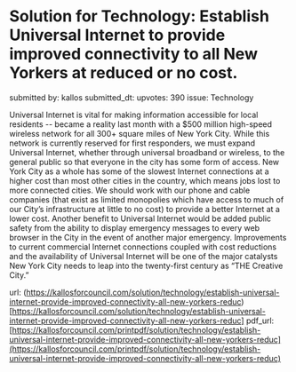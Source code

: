# Solution for Technology: Establish Universal Internet to provide improved connectivity to all New Yorkers at reduced or no cost. #

submitted by: kallos
submitted_dt: 
upvotes: 390
issue: Technology

Universal Internet is vital for making information accessible for local residents -- became a reality last month with a $500 million high-speed wireless network for all 300+ square miles of New York City. While this network is currently reserved for first responders, we must expand Universal Internet, whether through universal broadband or wireless, to the general public so that everyone in the city has some form of access. New York City as a whole has some of the slowest Internet connections at a higher cost than most other cities in the country, which means jobs lost to more connected cities. We should work with our phone and cable companies (that exist as limited monopolies which have access to much of our City’s infrastructure at little to no cost) to provide a better Internet at a lower cost. Another benefit to Universal Internet would be added public safety from the ability to display emergency messages to every web browser in the City in the event of another major emergency. Improvements to current commercial Internet connections coupled with cost reductions and the availability of Universal Internet will be one of the major catalysts New York City needs to leap into the twenty-first century as “THE Creative City.”

url: (https://kallosforcouncil.com/solution/technology/establish-universal-internet-provide-improved-connectivity-all-new-yorkers-reduc)[https://kallosforcouncil.com/solution/technology/establish-universal-internet-provide-improved-connectivity-all-new-yorkers-reduc]
pdf_url: [https://kallosforcouncil.com/printpdf/solution/technology/establish-universal-internet-provide-improved-connectivity-all-new-yorkers-reduc](https://kallosforcouncil.com/printpdf/solution/technology/establish-universal-internet-provide-improved-connectivity-all-new-yorkers-reduc)